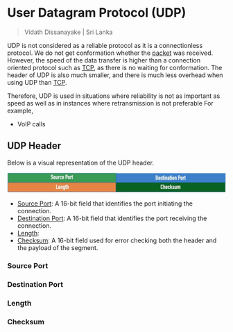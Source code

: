 # User Datagram Protocol (UDP)

> Vidath Dissanayake | Sri Lanka

UDP is not considered as a reliable protocol as it is a connectionless protocol. We do not get conformation whether the [packet](../../reference%20models/OSI%20Model/PDU/packet.md) was received. However, the speed of the data transfer is higher than a connection oriented protocol such as [TCP](TCP.md), as there is no waiting for conformation. The header of UDP is also much smaller, and there is much less overhead when using UDP than [TCP](TCP.md).

Therefore, UDP is used in situations where reliability is not as important as speed as well as in instances where retransmission is not preferable For example,
- VoIP calls


## UDP Header

Below is a visual representation of the UDP header.

![udp header](assets/images/udp%20header.png)

- [Source Port](#Source%20Port): A 16-bit field that identifies the port initiating the connection.
- [Destination Port](#Destination%20Port): A 16-bit field that identifies the port receiving the connection.
- [Length](#Length):
- [Checksum](#Checksum): A 16-bit field used for error checking both the header and the payload of the segment.

### Source Port

### Destination Port

### Length

### Checksum